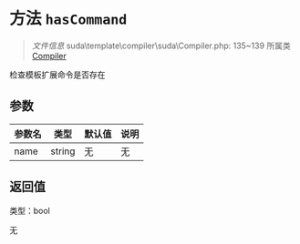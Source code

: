 # 方法 `hasCommand`

> *文件信息* suda\template\compiler\suda\Compiler.php: 135~139
> 所属类 [Compiler](../Compiler.md)


检查模板扩展命令是否存在


## 参数


| 参数名 | 类型 | 默认值 | 说明 |
|--------|-----|-------|-------|
| name |  string | 无 | 无 |



## 返回值

类型：bool

无

